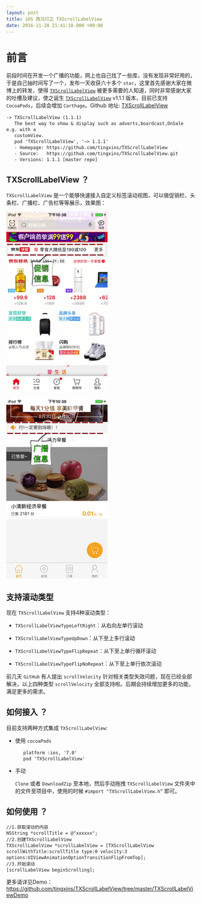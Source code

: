 ```yaml
---
layout: post
title: iOS 跑马灯之 TXScrollLabelView
date: 2016-11-20 21:41:18.000 +09:00
---
```


# 前言

前段时间在开发一个广播的功能，网上也自己找了一些库，没有发现非常好用的，于是自己抽时间写了一个，发布一天收获六十多个 `star`，这里首先感谢大家在微博上的转发，使得 [`TXScrollLabelView`](https://github.com/tingxins/TXScrollLabelView)  被更多需要的人知道，同时非常感谢大家的吐槽及建议，使之诞生 [`TXScrollLabelView`](https://github.com/tingxins/TXScrollLabelView) v1.1.1 版本，目前已支持 `CocoaPods`，后续会增加 `Carthage`。Github 地址: [TXScrollLabelView](https://github.com/tingxins/TXScrollLabelView) 

```
-> TXScrollLabelView (1.1.1)
   The best way to show & display such as adverts,boardcast,OnSale e.g. with a
   customView.
   pod 'TXScrollLabelView', '~> 1.1.1'
   - Homepage: https://github.com/tingxins/TXScrollLabelView
   - Source:   https://github.com/tingxins/TXScrollLabelView.git
   - Versions: 1.1.1 [master repo]
```

## TXScrollLabelView ？

`TXScrollLabelView` 是一个能够快速接入自定义标签滚动视图，可以做促销栏、头条栏、广播栏、广告栏等等展示，效果图：

![scrolling-txscrolllabelview-jd][1]

![scrolling-txscrolllabelview-ka][2]

[1]:/assets/images/2016/scrolling-txscrolllabelview-jd.gif

[2]:/assets/images/2016/scrolling-txscrolllabelview-ka.gif

## 支持滚动类型

现在 `TXScrollLabelView` 支持4种滚动类型：

- `TXScrollLabelViewTypeLeftRight`：从右向左单行滚动

- `TXScrollLabelViewTypeUpDown`：从下至上多行滚动

- `TXScrollLabelViewTypeFlipRepeat`：从下至上单行循环滚动

- `TXScrollLabelViewTypeFlipNoRepeat`：从下至上单行依次滚动

前几天 `GitHub` 有人提出 `scrollVelocity` 针对相关类型失效问题，现在已经全部解决，以上四种类型 `scrollVelocity` 全部支持啦。后期会持续增加更多的功能，满足更多的需求。

## 如何接入 ？

目前支持两种方式集成 `TXScrollLabelView`:

- 使用 `cocoaPods`

         platform :ios, '7.0'
         pod 'TXScrollLabelView'
         
- 手动
    
    `Clone` 或者 `DownloadZip` 至本地，然后手动拖拽 `TXScrollLabelView` 文件夹中的文件至项目中，使用的时候 `#import "TXScrollLabelView.h“` 即可。
    
    
## 如何使用 ？

```
//1.获取滚动的内容
NSString *scrollTitle = @"xxxxxx";
//2.创建TXScrollLabelView
TXScrollLabelView *scrollLabelView = [TXScrollLabelView scrollWithTitle:scrollTitle type:0 velocity:3 options:UIViewAnimationOptionTransitionFlipFromTop];
//3.开始滚动
[scrollLabelView beginScrolling];
```

更多请详见Demo：<https://github.com/tingxins/TXScrollLabelView/tree/master/TXScrollLabelViewDemo>

    
    





